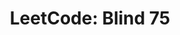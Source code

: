 ---
title: "LeetCode: Blind 75"
summary: Solutions to a curated list of core LeetCode questions
description: Solutions to a curated list of core LeetCode questions in Rust!
---